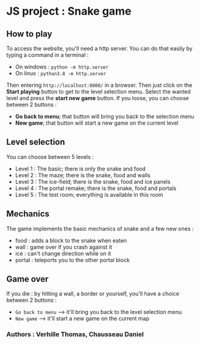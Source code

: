 # JS project : Snake game

## How to play

To access the website, you'll need a http server.
You can do that easily by typing a command in a terminal :
- On windows : `python -m http.server`
- On linux : `python3.8 -m http.server`

Then entering `http://localhost:8000/` in a browser.
Then just click on the **Start playing** button to get to the level selection menu.
Select the wanted level and press the **start new game** button.
If you loose, you can choose between 2 buttons :
- **Go back to menu**; that button will bring you back to the selection menu
- **New game**; that button will start a new game on the current level

## Level selection

You can choose between 5 levels :
- Level 1 : The basic; there is only the snake and food
- Level 2 : The maze; there is the snake, food and walls
- Level 3 : The ice-field; there is the snake, food and ice panels
- Level 4 : The portal remake; there is the snake, food and portals
- Level 5 : The test room; everything is available in this room

## Mechanics

The game implements the basic mechanics of snake and a few new ones :
- food : adds a block to the snake when eaten
- wall : game over if you crash against it
- ice : can't change direction while on it
- portal : teleports you to the other portal block

## Game over

If you die : by hitting a wall, a border or yourself, you'll have a choice between 2 buttons :
- `Go back to menu` --> it'll bring you back to the level selection menu
- `New game` --> it'll start a new game on the current map


### Authors : Verhille Thomas, Chausseau Daniel